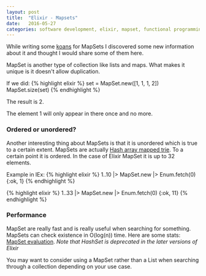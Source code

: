```yaml
---
layout: post
title:  "Elixir - Mapsets"
date:   2016-05-27
categories: software development, elixir, mapset, functional programming
---
```


While writing some [koans](https://github.com/elixirkoans/elixir-koans) for MapSets I discovered some new information about it and thought I would share some of them here.

MapSet is another type of collection like lists and maps. What makes it unique is it doesn't allow duplication. 

If we did: 
{% highlight elixir %}
set = MapSet.new([1, 1, 1, 2])
MapSet.size(set)
{% endhighlight %} 

The result is 2.

The element 1 will only appear in there once and no more.

### Ordered or unordered?

Another interesting thing about MapSets is that it is unordered which is true to a certain extent. MapSets are actually [Hash array mapped trie](https://en.wikipedia.org/wiki/Hash_array_mapped_trie). To a certain point
it is ordered. In the case of Elixir MapSet it is up to 32 elements.

Example in IEx: 
{% highlight elixir %}
1..10 |> MapSet.new |> Enum.fetch(0)
{:ok, 1}
{% endhighlight %}

{% highlight elixir %}
1..33 |> MapSet.new |> Enum.fetch(0)
{:ok, 11}
{% endhighlight %}

### Performance
MapSet are really fast and is really useful when searching for something. MapSets can check existence in O(log(n)) time. Here are some stats: [MapSet evaluation](https://gist.github.com/lexmag/32977ce8fd7cb44ddefa). 
_Note that HashSet is deprecated in the later versions of Elixir_

You may want to consider using a MapSet rather than a List when searching through a collection depending on your use case.

